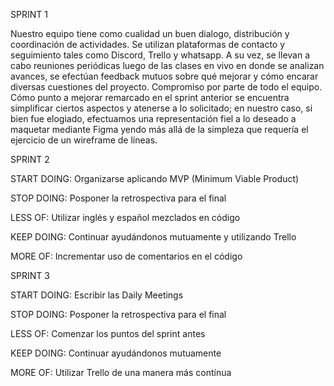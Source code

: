 SPRINT 1

Nuestro equipo tiene como cualidad un buen dialogo, distribución y coordinación de actividades. Se utilizan plataformas de contacto y seguimiento tales como Discord, Trello y whatsapp. A su vez, se llevan a cabo reuniones periódicas luego de las clases en vivo en donde se analizan avances, se efectúan feedback mutuos sobre qué mejorar y cómo encarar diversas cuestiones del proyecto. Compromiso por parte de todo el equipo.
Cómo punto a mejorar remarcado en el sprint anterior se encuentra simplificar ciertos aspectos y atenerse a lo solicitado; en nuestro caso, si bien fue elogiado, efectuamos una representación fiel a lo deseado a maquetar mediante Figma yendo más allá de la simpleza que requería el ejercicio de un wireframe de líneas.   

SPRINT 2

START DOING: Organizarse aplicando MVP (Minimum Viable Product)

STOP DOING: Posponer la retrospectiva para el final 

LESS OF: Utilizar inglés y español mezclados en código

KEEP DOING: Continuar ayudándonos mutuamente y utilizando Trello

MORE OF: Incrementar uso de comentarios en el código 


SPRINT 3

START DOING: Escribir las Daily Meetings

STOP DOING: Posponer la retrospectiva para el final 

LESS OF: Comenzar los puntos del sprint antes

KEEP DOING: Continuar ayudándonos mutuamente

MORE OF: Utilizar Trello de una manera más contínua
